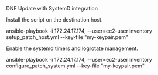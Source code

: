 
DNF Update with SystemD integration 

 

Install the script on the destination host. 

ansible-playbook -i 172.24.17.174, --user=ec2-user inventory setup_patch_host.yml --key-file "my-keypair.pem"

Enable the systemd timers and logrotate management. 

ansible-playbook -i 172.24.17.174, --user=ec2-user inventory configure_patch_system.yml --key-file "my-keypair.pem"
